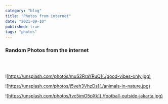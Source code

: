 ```yaml
---
category: "blog"
title: "Photos from internet"
date: "2021-09-10"
published: true
tags: "photos"
---
```


### Random Photos from the internet
<br>
<br>

![https://unsplash.com/photos/muS2RraYRuQ](./good-vibes-only.jpg)

![https://unsplash.com/photos/j5veh3VhzDs](./animals-in-nature.jpg)

![https://unsplash.com/photos/tvc5imO5pXk](./football-outside-jakarta.jpg) 